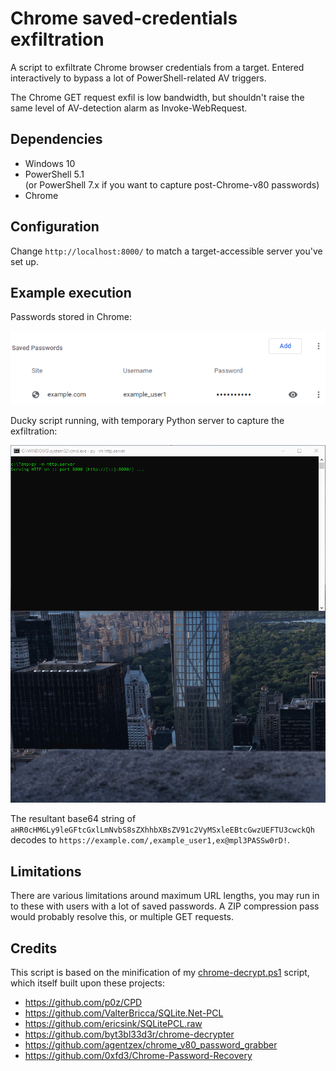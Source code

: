 # Chrome saved-credentials exfiltration

A script to exfiltrate Chrome browser credentials from a target. Entered
interactively to bypass a lot of PowerShell-related AV triggers.

The Chrome GET request exfil is low bandwidth, but shouldn't raise the same
level of AV-detection alarm as Invoke-WebRequest.

## Dependencies

 * Windows 10
 * PowerShell 5.1<br />
   (or PowerShell 7.x if you want to capture post-Chrome-v80 passwords)
 * Chrome

## Configuration

Change `http://localhost:8000/` to match a target-accessible server you've set
up.

## Example execution

Passwords stored in Chrome:

![](img/chrome.png)

Ducky script running, with temporary Python server to capture the
exfiltration:

![](img/run.gif)

The resultant base64 string of
`aHR0cHM6Ly9leGFtcGxlLmNvbS8sZXhhbXBsZV91c2VyMSxleEBtcGwzUEFTU3cwckQh` decodes
to `https://example.com/,example_user1,ex@mpl3PASSw0rD!`.

## Limitations

There are various limitations around maximum URL lengths, you may run in to
these with users with a lot of saved passwords. A ZIP compression pass would
probably resolve this, or multiple GET requests.

## Credits

This script is based on the minification of my
[chrome-decrypt.ps1](https://github.com/thisismyrobot/chrome-decrypt.ps1)
script, which itself built upon these projects:

 * https://github.com/p0z/CPD
 * https://github.com/ValterBricca/SQLite.Net-PCL
 * https://github.com/ericsink/SQLitePCL.raw
 * https://github.com/byt3bl33d3r/chrome-decrypter
 * https://github.com/agentzex/chrome_v80_password_grabber
 * https://github.com/0xfd3/Chrome-Password-Recovery
